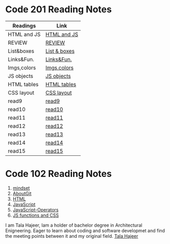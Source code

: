 # Code 201 Reading Notes

|   Readings   |            Link           |
|      ---     |              ---          |
|  HTML and JS | [HTML and JS](201/read01) |   
|    REVIEW    |     [REVIEW](201/read02)  |   
|  List&boxes  | [List & boxes](201/read03)|   
|  Links&Fun.  |  [Links&Fun.](201/read04) |  
| Imgs,colors  |  [Imgs,colors](201/read05)|  
|  JS objects  |  [JS objects](201/read06) |  
| HTML tables  | [HTML tables](201/read07) |  
|  CSS layout  | [CSS layout ](201/read08) |  
|    read9     |     [read9](201/read09)   | 
|    read10    |     [read10](201/read10)  |   
|    read11    |     [read11](201/read11)  |  
|    read12    |     [read12](201/read12)  |  
|    read13    |     [read13](201/read13)  |  
|    read14    |     [read14](201/read14)  |  
|    read15    |     [read15](201/read15)  |  


# Code 102 Reading Notes
1. [mindset](102/read01a)
2. [AboutGit](102/read02b)
3. [HTML](102/read03a)
4. [JavaScript](102/read04a)
5. [JavaScript-Operators](102/read05a)
6. [JS functions and CSS](102/read06a)


I am Tala Hajeer, Iam a holder of bachelor degree in Architectural Enigneering. Eager to learn about coding and software developmet and find the meeting points between it and my original field.
[Tala Hajeer](https://github.com/talahajeer) 
